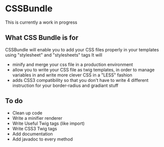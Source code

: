 # CSSBundle

This is currently a work in progress

## What CSS Bundle is for 

CSSBundle will enable you to add your CSS files properly in your templates using "stylesheet" and "stylesheets" tags
It will

* minify and merge your css file in a production environment
* allow you to write your CSS file as twig templates, in order to manage variables in and write more clever CSS in a "LESS" fashion
* adds CSS3 compatibility so that you don't have to write 4 different instruction for your border-radius and gradiant stuff

## To do

* Clean up code
* Write a minifier renderer
* Write Useful Twig tags (like import)
* Write CSS3 Twig tags
* Add documentation
* Add javadoc to every method